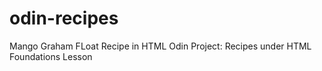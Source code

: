 # odin-recipes
Mango Graham FLoat Recipe in HTML
Odin Project: Recipes under HTML Foundations Lesson 